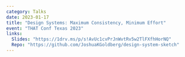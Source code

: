 ```yaml
---
category: Talks
date: 2023-01-17
title: "Design Systems: Maximum Consistency, Minimum Effort"
event: "THAT Conf Texas 2023"
links:
  Slides: "https://1drv.ms/p/s!AvUc1cvPrJnWvtRv5w2TlFXfhHorNQ"
  Repo: "https://github.com/JoshuaKGoldberg/design-system-sketch"
---
```

